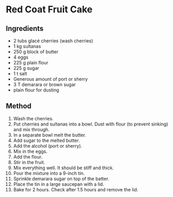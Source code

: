 # Red Coat Fruit Cake

## Ingredients

- 2 tubs glacé cherries (wash cherries)
- 1 kg sultanas
- 250 g block of butter
- 4 eggs
- 225 g plain flour
- 225 g sugar
- 1 t salt
- Generous amount of port or sherry
- 3 T demarara or brown sugar
- plain flour for dusting

## Method

1. Wash the cherries.
2. Put cherries and sultanas into a bowl. Dust with flour (to prevent sinking) and mix through.
3. In a separate bowl melt the butter.
4. Add sugar to the melted butter.
5. Add the alcohol (port or sherry).
6. Mix in the eggs.
7. Add the flour.
8. Stir in the fruit.
9. Mix everything well. It should be stiff and thick.
10. Pour the mixture into a 9-inch tin.
11. Sprinkle demarara sugar on top of the batter.
12. Place the tin in a large saucepan with a lid.
13. Bake for 2 hours. Check after 1.5 hours and remove the lid.
